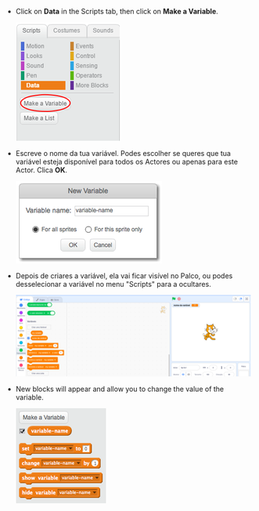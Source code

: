 + Click on **Data** in the Scripts tab, then click on **Make a Variable**.
    
    ![Data blocks](images/data-blocks.png)

+ Escreve o nome da tua variável. Podes escolher se queres que tua variável esteja disponível para todos os Actores ou apenas para este Actor. Clica **OK**.
    
    ![Criar variável](images/create-variable.png)

+ Depois de criares a variável, ela vai ficar visível no Palco, ou podes desselecionar a variável no menu "Scripts" para a ocultares.
    
    ![Variable blocks](images/variable-show.png)

+ New blocks will appear and allow you to change the value of the variable.
    
    ![Variable blocks](images/variable-blocks.png)